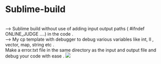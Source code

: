 # Sublime-build
 <br />
--> Sublime build without use of adding input output paths ( #ifndef ONLINE_JUDGE ....) in the code .
 <br />
--> My cp template with debugger to debug various variables like int, ll , vector, map, string etc .
 <br />
Make a error.txt file in the same directory as the input and output file and debug your code with ease .

<img src="![d](https://user-images.githubusercontent.com/58136319/127445812-adf0538e-3cbd-4696-8f6d-6822845218a8.jpg)">
